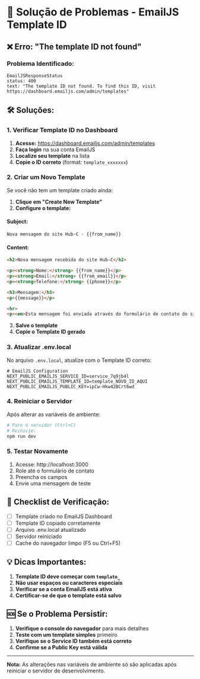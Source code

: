 # 🔧 Solução de Problemas - EmailJS Template ID

## ❌ Erro: "The template ID not found"

### Problema Identificado:
```
EmailJSResponseStatus
status: 400
text: "The template ID not found. To find this ID, visit https://dashboard.emailjs.com/admin/templates"
```

## 🛠️ Soluções:

### 1. Verificar Template ID no Dashboard
1. **Acesse:** https://dashboard.emailjs.com/admin/templates
2. **Faça login** na sua conta EmailJS
3. **Localize seu template** na lista
4. **Copie o ID correto** (format: `template_xxxxxxx`)

### 2. Criar um Novo Template
Se você não tem um template criado ainda:

1. **Clique em "Create New Template"**
2. **Configure o template:**

#### Subject:
```
Nova mensagem do site Hub-C - {{from_name}}
```

#### Content:
```html
<h2>Nova mensagem recebida do site Hub-C</h2>

<p><strong>Nome:</strong> {{from_name}}</p>
<p><strong>Email:</strong> {{from_email}}</p>
<p><strong>Telefone:</strong> {{phone}}</p>

<h3>Mensagem:</h3>
<p>{{message}}</p>

<hr>
<p><em>Esta mensagem foi enviada através do formulário de contato do site Hub-C.</em></p>
```

3. **Salve o template**
4. **Copie o Template ID gerado**

### 3. Atualizar .env.local
No arquivo `.env.local`, atualize com o Template ID correto:

```env
# EmailJS Configuration
NEXT_PUBLIC_EMAILJS_SERVICE_ID=service_7q9jb4l
NEXT_PUBLIC_EMAILJS_TEMPLATE_ID=template_NOVO_ID_AQUI
NEXT_PUBLIC_EMAILJS_PUBLIC_KEY=ipCw-Hkw42BCrt6wd
```

### 4. Reiniciar o Servidor
Após alterar as variáveis de ambiente:
```bash
# Pare o servidor (Ctrl+C)
# Reinicie:
npm run dev
```

### 5. Testar Novamente
1. Acesse: http://localhost:3000
2. Role até o formulário de contato
3. Preencha os campos
4. Envie uma mensagem de teste

## 📝 Checklist de Verificação:

- [ ] Template criado no EmailJS Dashboard
- [ ] Template ID copiado corretamente
- [ ] Arquivo .env.local atualizado
- [ ] Servidor reiniciado
- [ ] Cache do navegador limpo (F5 ou Ctrl+F5)

## 💡 Dicas Importantes:

1. **Template ID deve começar com `template_`**
2. **Não usar espaços ou caracteres especiais**
3. **Verificar se a conta EmailJS está ativa**
4. **Certificar-se de que o template está salvo**

## 🆘 Se o Problema Persistir:

1. **Verifique o console do navegador** para mais detalhes
2. **Teste com um template simples** primeiro
3. **Verifique se o Service ID também está correto**
4. **Confirme se a Public Key está válida**

---

**Nota:** As alterações nas variáveis de ambiente só são aplicadas após reiniciar o servidor de desenvolvimento.
